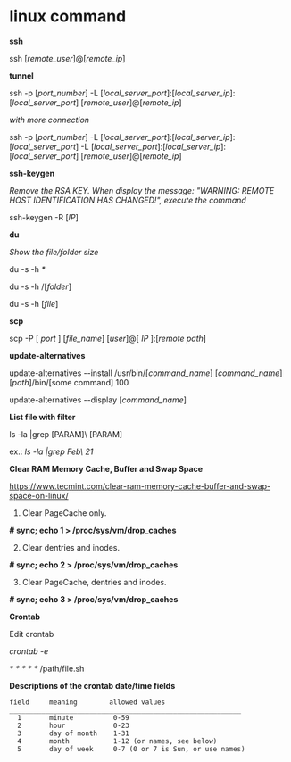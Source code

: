 # linux command

**ssh**

  ssh [_remote_user_]@[_remote_ip_]

**tunnel**

  ssh -p [_port_number_] -L [_local_server_port_]:[_local_server_ip_]:[_local_server_port_] [_remote_user_]@[_remote_ip_]

  *with more connection*
  
  ssh -p [_port_number_] -L [_local_server_port_]:[_local_server_ip_]:[_local_server_port_] -L [_local_server_port_]:[_local_server_ip_]:[_local_server_port_] [_remote_user_]@[_remote_ip_]
  
**ssh-keygen**

*Remove the RSA KEY. When display the message: "WARNING: REMOTE HOST IDENTIFICATION HAS CHANGED!", execute the command*

  ssh-keygen -R [_IP_]
  
**du**

*Show the file/folder size*

  du -s -h _*_
  
  du -s -h /[_folder_]
  
  du -s -h [_file_]

**scp**

  scp -P [ _port_ ] [_file_name_] [_user_]@[ _IP_ ]:[_remote path_]
  
**update-alternatives**

  update-alternatives --install /usr/bin/[_command_name_] [_command_name_] [_path_]/bin/[some command] 100
  
  update-alternatives --display [_command_name_]

**List file with filter**

ls -la |grep [PARAM]\ [PARAM]

ex.: _ls -la |grep Feb\ 21_

**Clear RAM Memory Cache, Buffer and Swap Space**

https://www.tecmint.com/clear-ram-memory-cache-buffer-and-swap-space-on-linux/

1. Clear PageCache only.

  **# sync; echo 1 > /proc/sys/vm/drop_caches**
  
2. Clear dentries and inodes.

  **# sync; echo 2 > /proc/sys/vm/drop_caches**
  
3. Clear PageCache, dentries and inodes.

  **# sync; echo 3 > /proc/sys/vm/drop_caches**
  
**Crontab**

Edit crontab

  _crontab -e_
  
  _*_ _*_ _*_ _*_ _*_ /path/file.sh
  
  **Descriptions of the crontab date/time fields**
  
    field     meaning        allowed values
    __________________________________________________________
      1       minute          0-59
      2       hour            0-23
      3       day of month    1-31
      4       month           1-12 (or names, see below)
      5       day of week     0-7 (0 or 7 is Sun, or use names)

